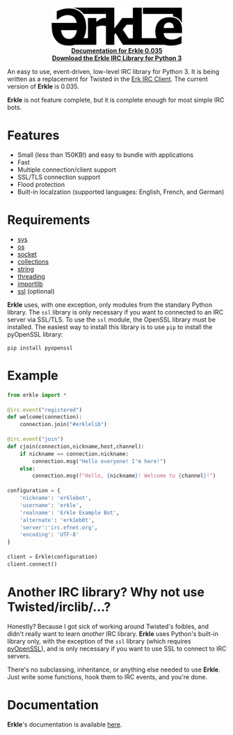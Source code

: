 <p align="center">
	<img src="https://github.com/nutjob-laboratories/erkle/raw/master/images/logo_300.png"><br>
	<a href="https://github.com/nutjob-laboratories/erkle/blob/master/documentation/Erkle-IRC-Library.pdf"><b>Documentation for Erkle 0.035</b></a><br>
	<a href="https://github.com/nutjob-laboratories/erkle/raw/master/downloads/erkle-irclib.zip"><b>Download the Erkle IRC Library for Python 3</b></a>
</p>

An easy to use, event-driven, low-level IRC library for Python 3. It is being written as a replacement for Twisted in the [Erk IRC Client](https://github.com/nutjob-laboratories/erk). The current version of **Erkle** is 0.035.

**Erkle** is not feature complete, but it is complete enough for most simple IRC bots.

# Features

* Small (less than 150KB!) and easy to bundle with applications
* Fast
* Multiple connection/client support
* SSL/TLS connection support
* Flood protection
* Built-in localzation (supported languages: English, French, and German)

# Requirements

* [sys](https://docs.python.org/3/library/sys.html)
* [os](https://docs.python.org/3/library/os.html)
* [socket](https://docs.python.org/3/library/socket.html)
* [collections](https://docs.python.org/3/library/collections.html)
* [string](https://docs.python.org/3/library/string.html)
* [threading](https://docs.python.org/3/library/threading.html)
* [importlib](https://docs.python.org/3/library/importlib.html)
* [ssl](https://docs.python.org/3/library/ssl.html) (optional)

**Erkle** uses, with one exception, only modules from the standary Python library. The `ssl` library is only necessary if you want to connected to an IRC server via SSL/TLS. To use the `ssl` module, the OpenSSL library must be installed. The easiest way to install this library is to use `pip` to install the pyOpenSSL library:

```
pip install pyopenssl
```

# Example
```python
from erkle import *

@irc.event("registered")
def welcome(connection):
	connection.join("#erklelib")

@irc.event("join")
def cjoin(connection,nickname,host,channel):
	if nickname == connection.nickname:
		connection.msg("Hello everyone! I'm here!")
	else:
		connection.msg(f"Hello, {nickname}! Welcome to {channel}!")

configuration = {
	'nickname': 'erklebot',
	'username': 'erkle',
	'realname': 'Erkle Example Bot',
	'alternate': 'erk1eb0t',
	'server':'irc.efnet.org',
	'encoding': 'UTF-8'
}

client = Erkle(configuration)
client.connect()
```

# Another IRC library? Why not use Twisted/irclib/...?
Honestly? Because I got sick of working around Twisted's foibles, and didn't really want to learn _another_ IRC library. **Erkle** uses Python's built-in library only, with the exception of the `ssl` library (which requires [pyOpenSSL](https://www.pyopenssl.org/)), and is only necessary if you want to use SSL to connect to IRC servers.

There's no subclassing, inheritance, or anything else needed to use **Erkle**. Just write some functions, hook them to IRC events, and you're done.

# Documentation
**Erkle**'s documentation is available [here](https://github.com/nutjob-laboratories/erkle/blob/master/documentation/Erkle-IRC-Library.pdf).
